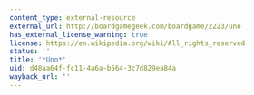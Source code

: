 ```yaml
---
content_type: external-resource
external_url: http://boardgamegeek.com/boardgame/2223/uno
has_external_license_warning: true
license: https://en.wikipedia.org/wiki/All_rights_reserved
status: ''
title: '*Uno*'
uid: d48aa64f-fc11-4a6a-b564-3c7d829ea84a
wayback_url: ''
---
```


